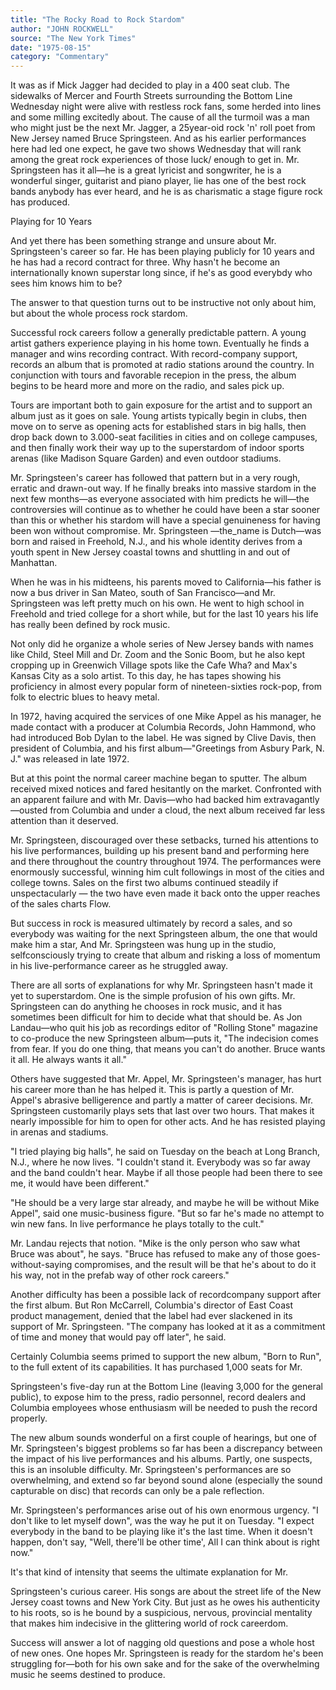 ```yaml
---
title: "The Rocky Road to Rock Stardom"
author: "JOHN ROCKWELL"
source: "The New York Times"
date: "1975-08-15"
category: "Commentary"
---
```


It was as if Mick Jagger had decided to play in a 400 seat club. The sidewalks of Mercer and Fourth Streets surrounding the Bottom Line Wednesday night were alive with restless rock fans, some herded into lines and some milling excitedly about. The cause of all the turmoil was a man who might just be the next Mr. Jagger, a 25year-oid rock 'n' roll poet from New Jersey named Bruce Springsteen. And as his earlier performances here had led one expect, he gave two shows Wednesday that will rank among the great rock experiences of those luck/ enough to get in. Mr. Springsteen has it all—he is a great lyricist and songwriter, he is a wonderful singer, guitarist and piano player, lie has one of the best rock bands anybody has ever heard, and he is as charismatic a stage figure rock has produced.

Playing for 10 Years

And yet there has been something strange and unsure about Mr. Springsteen's career so far. He has been playing publicly for 10 years and he has had a record contract for three. Why hasn't he become an internationally known superstar long since, if he's as good everybdy who sees him knows him to be?

The answer to that question turns out to be instructive not only about him, but about the whole process rock stardom.

Successful rock careers follow a generally predictable pattern. A young artist gathers experience playing in his home town. Eventually he finds a manager and wins recording contract. With record-company support, records an album that is promoted at radio stations around the country. In conjunction with tours and favorable recepion in the press, the album begins to be heard more and more on the radio, and sales pick up.

Tours are important both to gain exposure for the artist and to support an album just as it goes on sale. Young artists typically begin in clubs, then move on to serve as opening acts for established stars in big halls, then drop back down to 3.000-seat facilities in cities and on college campuses, and then finally work their way up to the superstardom of indoor sports arenas (like Madison Square Garden) and even outdoor stadiums.

Mr. Springsteen's career has followed that pattern but in a very rough, erratic and drawn-out way. If he finally breaks into massive stardom in the next few months—as everyone associated with him predicts he will—the controversies will continue as to whether he could have been a star sooner than this or whether his stardom will have a special genuineness for having been won without compromise. Mr. Springsteen —the_name is Dutch—was born and raised in Freehold, N.J., and his whole identity derives from a youth spent in New Jersey coastal towns and shuttling in and out of Manhattan.

When he was in his midteens, his parents moved to California—his father is now a bus driver in San Mateo, south of San Francisco—and Mr. Springsteen was left pretty much on his own. He went to high school in Freehold and tried college for a short while, but for the last 10 years his life has really been defined by rock music.

Not only did he organize a whole series of New Jersey bands with names like Child, Steel Mill and Dr. Zoom and the Sonic Boom, but he also kept cropping up in Greenwich Village spots like the Cafe Wha? and Max's Kansas City as a solo artist. To this day, he has tapes showing his proficiency in almost every popular form of nineteen-sixties rock-pop, from folk to electric blues to heavy metal.

In 1972, having acquired the services of one Mike Appel as his manager, he made contact with a producer at Columbia Records, John Hammond, who had introduced Bob Dylan to the label. He was signed by Clive Davis, then president of Columbia, and his first album—"Greetings from Asbury Park, N. J." was released in late 1972.

But at this point the normal career machine began to sputter. The album received mixed notices and fared hesitantly on the market. Confronted with an apparent failure and with Mr. Davis—who had backed him extravagantly—ousted from Columbia and under a cloud, the next album received far less attention than it deserved.

Mr. Springsteen, discouraged over these setbacks, turned his attentions to his live performances, building up his present band and performing here and there throughout the country throughout 1974. The performances were enormously successful, winning him cult followings in most of the cities and college towns. Sales on the first two albums continued steadily if unspectacularly — the two have even made it back onto the upper reaches of the sales charts Flow.

But success in rock is measured ultimately by record a sales, and so everybody was waiting for the next Springsteen album, the one that would make him a star, And Mr. Springsteen was hung up in the studio, selfconsciously trying to create that album and risking a loss of momentum in his live-performance career as he struggled away.

There are all sorts of explanations for why Mr. Springsteen hasn't made it yet to superstardom. One is the simple profusion of his own gifts. Mr. Springsteen can do anything he chooses in rock music, and it has sometimes been difficult for him to decide what that should be. As Jon Landau—who quit his job as recordings editor of "Rolling Stone" magazine to co-produce the new Springsteen album—puts it, "The indecision comes from fear. If you do one thing, that means you can't do another. Bruce wants it all. He always wants it all."

Others have suggested that Mr. Appel, Mr. Springsteen's manager, has hurt his career more than he has helped it. This is partly a question of Mr. Appel's abrasive belligerence and partly a matter of career decisions. Mr. Springsteen customarily plays sets that last over two hours. That makes it nearly impossible for him to open for other acts. And he has resisted playing in arenas and stadiums.

"I tried playing big halls", he said on Tuesday on the beach at Long Branch, N.J., where he now lives. "I couldn't stand it. Everybody was so far away and the band couldn't hear. Maybe if all those people had been there to see me, it would have been different."

"He should be a very large star already, and maybe he will be without Mike Appel", said one music-business figure. "But so far he's made no attempt to win new fans. In live performance he plays totally to the cult."

Mr. Landau rejects that notion. "Mike is the only person who saw what Bruce was about", he says. "Bruce has refused to make any of those goes-without-saying compromises, and the result will be that he's about to do it his way, not in the prefab way of other rock careers."

Another difficulty has been a possible lack of recordcompany support after the first album. But Ron McCarrell, Columbia's director of East Coast product management, denied that the label had ever slackened in its support of Mr. Springsteen. "The company has looked at it as a commitment of time and money that would pay off later", he said.

Certainly Columbia seems primed to support the new album, "Born to Run", to the full extent of its capabilities. It has purchased 1,000 seats for Mr.

Springsteen's five-day run at the Bottom Line (leaving 3,000 for the general public), to expose him to the press, radio personnel, record dealers and Columbia employees whose enthusiasm will be needed to push the record properly.

The new album sounds wonderful on a first couple of hearings, but one of Mr. Springsteen's biggest problems so far has been a discrepancy between the impact of his live performances and his albums. Partly, one suspects, this is an insoluble difficulty. Mr. Springsteen's performances are so overwhelming, and extend so far beyond sound alone (especially the sound capturable on disc) that records can only be a pale reflection.

Mr. Springsteen's performances arise out of his own enormous urgency. "I don't like to let myself down", was the way he put it on Tuesday. "I expect everybody in the band to be playing like it's the last time. When it doesn't happen, don't say, "Well, there'll be other time', All I can think about is right now."

It's that kind of intensity that seems the ultimate explanation for Mr.

Springsteen's curious career. His songs are about the street life of the New Jersey coast towns and New York City. But just as he owes his authenticity to his roots, so is he bound by a suspicious, nervous, provincial mentality that makes him indecisive in the glittering world of rock careerdom.

Success will answer a lot of nagging old questions and pose a whole host of new ones. One hopes Mr. Springsteen is ready for the stardom he's been struggling for—both for his own sake and for the sake of the overwhelming music he seems destined to produce.
